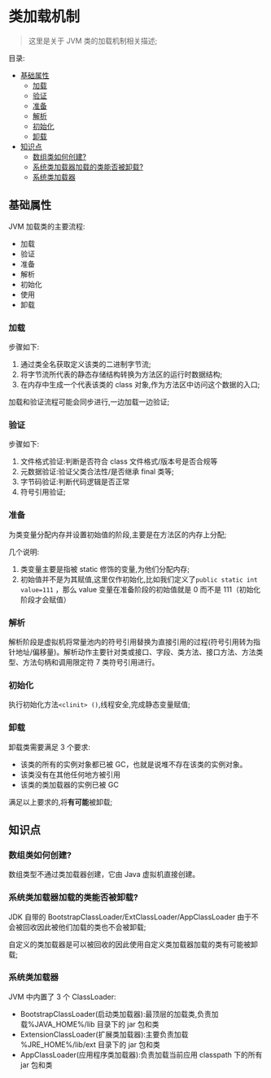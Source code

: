 # 类加载机制 <!-- omit in toc -->

> 这里是关于 JVM 类的加载机制相关描述;

目录:

- [基础属性](#基础属性)
  - [加载](#加载)
  - [验证](#验证)
  - [准备](#准备)
  - [解析](#解析)
  - [初始化](#初始化)
  - [卸载](#卸载)
- [知识点](#知识点)
  - [数组类如何创建?](#数组类如何创建)
  - [系统类加载器加载的类能否被卸载?](#系统类加载器加载的类能否被卸载)
  - [系统类加载器](#系统类加载器)

## 基础属性

JVM 加载类的主要流程:

- 加载
- 验证
- 准备
- 解析
- 初始化
- 使用
- 卸载

### 加载

步骤如下:

1. 通过类全名获取定义该类的二进制字节流;
2. 将字节流所代表的静态存储结构转换为方法区的运行时数据结构;
3. 在内存中生成一个代表该类的 class 对象,作为方法区中访问这个数据的入口;

加载和验证流程可能会同步进行,一边加载一边验证;

### 验证

步骤如下:

1. 文件格式验证:判断是否符合 class 文件格式/版本号是否合规等
2. 元数据验证:验证父类合法性/是否继承 final 类等;
3. 字节码验证:判断代码逻辑是否正常
4. 符号引用验证;

### 准备

为类变量分配内存并设置初始值的阶段,主要是在方法区的内存上分配;

几个说明:

1. 类变量主要是指被 static 修饰的变量,为他们分配内存;
2. 初始值并不是为其赋值,这里仅作初始化,比如我们定义了`public static int value=111` ，那么 value 变量在准备阶段的初始值就是 0 而不是 111（初始化阶段才会赋值）

### 解析

解析阶段是虚拟机将常量池内的符号引用替换为直接引用的过程(符号引用转为指针地址/偏移量)。解析动作主要针对类或接口、字段、类方法、接口方法、方法类型、方法句柄和调用限定符 7 类符号引用进行。

### 初始化

执行初始化方法`<clinit> ()`,线程安全,完成静态变量赋值;

### 卸载

卸载类需要满足 3 个要求:

- 该类的所有的实例对象都已被 GC，也就是说堆不存在该类的实例对象。
- 该类没有在其他任何地方被引用
- 该类的类加载器的实例已被 GC

满足以上要求的,将**有可能**被卸载;

## 知识点

### 数组类如何创建?

数组类型不通过类加载器创建，它由 Java 虚拟机直接创建。

### 系统类加载器加载的类能否被卸载?

JDK 自带的 BootstrapClassLoader/ExtClassLoader/AppClassLoader 由于不会被回收因此被他们加载的类也不会被卸载;

自定义的类加载器是可以被回收的因此使用自定义类加载器加载的类有可能被卸载;

### 系统类加载器

JVM 中内置了 3 个 ClassLoader:

- BootstrapClassLoader(启动类加载器):最顶层的加载类,负责加载%JAVA_HOME%/lib 目录下的 jar 包和类
- ExtensionClassLoader(扩展类加载器):主要负责加载 %JRE_HOME%/lib/ext 目录下的 jar 包和类
- AppClassLoader(应用程序类加载器):负责加载当前应用 classpath 下的所有 jar 包和类
